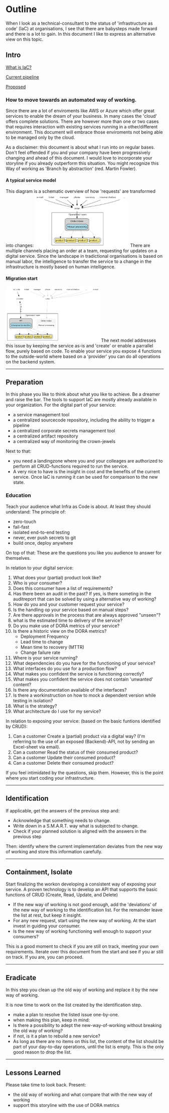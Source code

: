 # Outline

When I look as a technical-consultant to the status of 'infrastructure as code' (IaC) at organisations, I see that there are babysteps made forward and there is a lot to gain. In this document I like to express an alternative view on this topic.

## Intro

[What is IaC?](./whatIsIac.md)

[Current pipeline](./currentPipeline.md)

[Proposed](./proposedPipeline.md)

### How to move towards an automated way of working.
Since there are a lot of enviroments like AWS or Azure which offer great services to enable the dream of your business. In many cases the 'cloud' offers complete solutions. There are however more than one or two cases that requires interaction with existing services running in a other/different environment. This document will embrace those enviroments not being able to be managed only by the cloud. 

As a disclaimer: this document is about what I run into on regular bases. Don't feel offended if you and your company have been progressively changing and ahead of this document. I would love to incorporate your storyline if you already outperform this situation. You might recognize this Way of working as 'Branch by abstraction' (red. Martin Fowler).

#### A typical service model
This diagram is a schematic overview of how 'requests' are transformed into changes:
<img src="./img/typical_service.png" alt="Typical Service" style="width:300px;"/>
There are multiple channels placing an order at a team, requesting for updates on a digital service. Since the landscape in tradictional organisations is based on manual labor, the intelligence to transfer the service to a change in the infrastructure is mostly based on human intelligence. 

#### Migration start
<img src="./img/automation_4_service.png" alt="Parallel processing" style="width:300px;"/>
The next model addresses this issue by keeping the service as-is and 'create' or enable a parrallel flow, purely based on code. To enable your service you expose 4 functions to the outside-world where based on a 'provider' you can do all operations on the backend system. 

___
## Preparation

In this phase you like to think about what you like to achieve. Be a dreamer and raise the bar. The tools to support IaC are mostly already available in your organization. For the digital part of your service:
- a service management tool
- a centralized sourcecode repository, including the ability to trigger a pipeline
- a centralized corporate secrets management tool
- a centralized artifact repository
- a centralized way of monitoring the crown-jewels

Next to that:
- you need a landingzone where you and your colleages are authorized to perform all CRUD-functions required to run the service.
- A very nice to have is the insight in cost and the benefits of the current service. Once IaC is running it can be used for comparison to the new state.

### Education
Teach your audience what Infra as Code is about. At least they should understand:
The principle of: 
- zero-touch
- fail-fast
- isolated end-to-end testing
- never, ever push secrets to git
- build once, deploy anywhere

On top of that: These are the questions you like you audience to answer for themselves. 

In relation to your digital service:
1. What does your (partial) product look like?
1. Who is your consumer?
1. Does this consumer have a list of requirements?
1. Has there been an audit in the past? If yes, is there someting in the auditreport that can be solved by using a alternative way of working?
1. How do you and your customer request your service?
1. Is the handling op your service based on manual steps?
1. Are there approvals in the process that are always approved "unseen"?
1. what is the estimated time to delivery of the service?
1. Do you make use of DORA metrics of your service?
1. Is there a historic view on the DORA metrics?
    * Deployment Frequency
    * Lead time to change
    * Mean time to recovery (MTTR)
    * Change failure rate
1. Where is your service running?
1. What dependencies do you have for the functioning of your service?
1. What interfaces do you use for a production flow?
1. What makes you confident the service is functioning correctly?
1. What makes you confident the service does not contain 'unwanted' content?
1. Is there any documentation available of the interfaces?
1. Is there a workinstruction on how to mock a dependent version while testing in isolation? 
1. What is the strategy?
1. What architecture do I use for my service?

In relation to exposing your service: (based on the basic funtions identified by CRUD): 
1. Can a customer Create a (partial) product via a digital way? (I'm referring to the use of an exposed (Backend)-API, not by sending an Excel-sheet via email).
1. Can a customer Read the status of their consumed product?
1. Can a customer Update their consumed product?
1. Can a customer Delete their consumed product?

If you feel intimidated by the questions, skip them. However, this is the point where you start coding your infrastructure.
___
## Identification
If applicable, get the answers of the previous step and:
- Acknowledge that something needs to change.
- Write down in a S.M.A.R.T. way what is subjected to change.
- Check if your planned solution is aligned with the answers in the previous step

Then: identify where the current implementation deviates from the new way of working and store this information carefully.
___
## Containment, Isolate
Start finalizing the workon developing a consistent way of exposing your service. A proven technology is to develop an API that supports the basic functions of CRUD (Create, Read, Update, and Delete)

- If the new way of working is not good enough, add the 'deviations' of the new way of working to the identification list. For the remainder leave the list at rest, but keep it insight.
- For any new request, start using the new way of working. At the start invest in guiding your consumer.
- Is the new way of working functioning well enough to support your consumers?

This is a good moment to check if you are still on track, meeting your own requirements. Iterate over this document from the start and see if you ar still on track. If you are, you can proceed.

___
## Eradicate
In this step you clean up the old way of working and replace it by the new way of working.

It is now time to work on the list created by the identification step. 
- make a plan to resolve the listed issue one-by-one.
- when making this plan, keep in mind:
- Is there a possibility to adept the new-way-of-working without breaking the old way of working?
- if not, is it a plan to rebuild a new service? 
- As long as there are no items on this list, the content of the list should be part of your day-to-day operations, until the list is empty. This is the only good reason to drop the list.

___
## Lessons Learned
Please take time to look back. Present: 
- the old way of working and what compare that with the new way of working
- support this storyline with the use of DORA metrics